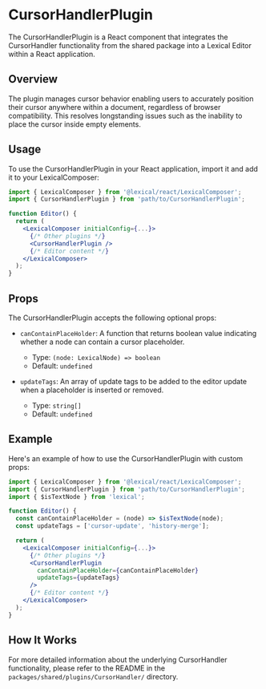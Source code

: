 # CursorHandlerPlugin

The CursorHandlerPlugin is a React component that integrates the CursorHandler functionality from the shared package into a Lexical Editor within a React application.

## Overview

The plugin manages cursor behavior enabling users to accurately position their cursor anywhere within a document, regardless of browser compatibility. This resolves longstanding issues such as the inability to place the cursor inside empty elements.

## Usage

To use the CursorHandlerPlugin in your React application, import it and add it to your LexicalComposer:

```jsx
import { LexicalComposer } from '@lexical/react/LexicalComposer';
import { CursorHandlerPlugin } from 'path/to/CursorHandlerPlugin';

function Editor() {
  return (
    <LexicalComposer initialConfig={...}>
      {/* Other plugins */}
      <CursorHandlerPlugin />
      {/* Editor content */}
    </LexicalComposer>
  );
}
```

## Props

The CursorHandlerPlugin accepts the following optional props:

- `canContainPlaceHolder`: A function that returns boolean value indicating whether a node can contain a cursor placeholder.

  - Type: `(node: LexicalNode) => boolean`
  - Default: `undefined`

- `updateTags`: An array of update tags to be added to the editor update when a placeholder is inserted or removed.
  - Type: `string[]`
  - Default: `undefined`

## Example

Here's an example of how to use the CursorHandlerPlugin with custom props:

```jsx
import { LexicalComposer } from '@lexical/react/LexicalComposer';
import { CursorHandlerPlugin } from 'path/to/CursorHandlerPlugin';
import { $isTextNode } from 'lexical';

function Editor() {
  const canContainPlaceHolder = (node) => $isTextNode(node);
  const updateTags = ['cursor-update', 'history-merge'];

  return (
    <LexicalComposer initialConfig={...}>
      {/* Other plugins */}
      <CursorHandlerPlugin
        canContainPlaceHolder={canContainPlaceHolder}
        updateTags={updateTags}
      />
      {/* Editor content */}
    </LexicalComposer>
  );
}
```

## How It Works

For more detailed information about the underlying CursorHandler functionality, please refer to the README in the `packages/shared/plugins/CursorHandler/` directory.
